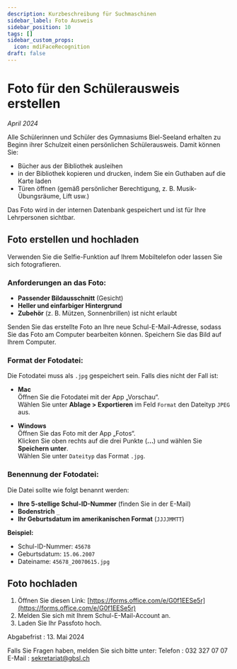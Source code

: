 ```yaml
---
description: Kurzbeschreibung für Suchmaschinen
sidebar_label: Foto Ausweis
sidebar_position: 10
tags: []
sidebar_custom_props:
  icon: mdiFaceRecognition
draft: false
---
```


# Foto für den Schülerausweis erstellen

*April 2024*

Alle Schülerinnen und Schüler des Gymnasiums Biel-Seeland erhalten zu Beginn ihrer Schulzeit einen persönlichen Schülerausweis. Damit können Sie:

- Bücher aus der Bibliothek ausleihen
- in der Bibliothek kopieren und drucken, indem Sie ein Guthaben auf die Karte laden
- Türen öffnen (gemäß persönlicher Berechtigung, z. B. Musik-Übungsräume, Lift usw.)

Das Foto wird in der internen Datenbank gespeichert und ist für Ihre Lehrpersonen sichtbar.

## Foto erstellen und hochladen

Verwenden Sie die Selfie-Funktion auf Ihrem Mobiltelefon oder lassen Sie sich fotografieren.

### Anforderungen an das Foto:
- **Passender Bildausschnitt** (Gesicht)
- **Heller und einfarbiger Hintergrund**
- **Zubehör** (z. B. Mützen, Sonnenbrillen) ist nicht erlaubt

Senden Sie das erstellte Foto an Ihre neue Schul-E-Mail-Adresse, sodass Sie das Foto am Computer bearbeiten können. Speichern Sie das Bild auf Ihrem Computer.

### Format der Fotodatei:
Die Fotodatei muss als `.jpg` gespeichert sein. Falls dies nicht der Fall ist:

- **Mac**  
  Öffnen Sie die Fotodatei mit der App „Vorschau“.  
  Wählen Sie unter __Ablage > Exportieren__ im Feld `Format` den Dateityp `JPEG` aus.

- **Windows**  
  Öffnen Sie das Foto mit der App „Fotos“.  
  Klicken Sie oben rechts auf die drei Punkte (__...__) und wählen Sie __Speichern unter__.  
  Wählen Sie unter `Dateityp` das Format `.jpg`.

### Benennung der Fotodatei:
Die Datei sollte wie folgt benannt werden:

- **Ihre 5-stellige Schul-ID-Nummer** (finden Sie in der E-Mail)
- **Bodenstrich** `_`
- **Ihr Geburtsdatum im amerikanischen Format** (`JJJJMMTT`)

**Beispiel:**
- Schul-ID-Nummer: `45678`
- Geburtsdatum: `15.06.2007`
- Dateiname: `45678_20070615.jpg`

## Foto hochladen
1. Öffnen Sie diesen Link: [https://forms.office.com/e/G0f1EESe5r](https://forms.office.com/e/G0f1EESe5r)
2. Melden Sie sich mit Ihrem Schul-E-Mail-Account an.
3. Laden Sie Ihr Passfoto hoch.

Abgabefrist
: 13. Mai 2024

Falls Sie Fragen haben, melden Sie sich bitte unter:
Telefon
: 032 327 07 07
E-Mail
: sekretariat@gbsl.ch
